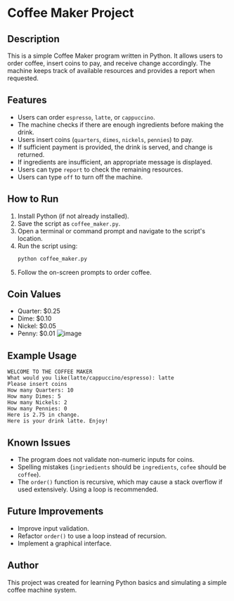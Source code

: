 # Coffee Maker Project

## Description
This is a simple Coffee Maker program written in Python. It allows users to order coffee, insert coins to pay, and receive change accordingly. The machine keeps track of available resources and provides a report when requested.

## Features
- Users can order `espresso`, `latte`, or `cappuccino`.
- The machine checks if there are enough ingredients before making the drink.
- Users insert coins (`quarters`, `dimes`, `nickels`, `pennies`) to pay.
- If sufficient payment is provided, the drink is served, and change is returned.
- If ingredients are insufficient, an appropriate message is displayed.
- Users can type `report` to check the remaining resources.
- Users can type `off` to turn off the machine.

## How to Run
1. Install Python (if not already installed).
2. Save the script as `coffee_maker.py`.
3. Open a terminal or command prompt and navigate to the script's location.
4. Run the script using:
   ```sh
   python coffee_maker.py
   ```
5. Follow the on-screen prompts to order coffee.

## Coin Values
- Quarter: $0.25
- Dime: $0.10
- Nickel: $0.05
- Penny: $0.01
![image](https://github.com/user-attachments/assets/c897c574-ae2d-4db2-8ff8-6068b40d34e0)

## Example Usage
```
WELCOME TO THE COFFEE MAKER
What would you like(latte/cappuccino/espresso): latte
Please insert coins
How many Quarters: 10
How many Dimes: 5
How many Nickels: 2
How many Pennies: 0
Here is 2.75 in change.
Here is your drink latte. Enjoy!
```

## Known Issues
- The program does not validate non-numeric inputs for coins.
- Spelling mistakes (`ingriedients` should be `ingredients`, `cofee` should be `coffee`).
- The `order()` function is recursive, which may cause a stack overflow if used extensively. Using a loop is recommended.

## Future Improvements
- Improve input validation.
- Refactor `order()` to use a loop instead of recursion.
- Implement a graphical interface.

## Author
This project was created for learning Python basics and simulating a simple coffee machine system.

